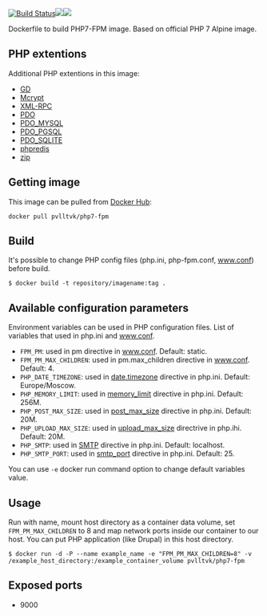 [![Build Status](https://travis-ci.org/pvlltvk/php7-fpm.svg?branch=master)](https://travis-ci.org/pvlltvk/php7-fpm)[![](https://images.microbadger.com/badges/image/pvlltvk/php7-fpm.svg)](http://microbadger.com/images/pvlltvk/php7-fpm "Get your own image badge on microbadger.com")[![](https://images.microbadger.com/badges/version/pvlltvk/php7-fpm.svg)](http://microbadger.com/images/pvlltvk/php7-fpm "Get your own version badge on microbadger.com")

Dockerfile to build PHP7-FPM image. Based on official PHP 7 Alpine image.

## PHP extentions

Additional PHP extentions in this image:

- [GD](http://php.net/manual/en/intro.image.php)
- [Mcrypt](http://php.net/manual/en/intro.mcrypt.php)
- [XML-RPC](http://php.net/manual/en/intro.xmlrpc.php)
- [PDO](http://php.net/manual/en/intro.pdo.php)
- [PDO_MYSQL](http://php.net/manual/en/ref.pdo-mysql.php)
- [PDO_PGSQL](http://php.net/manual/en/ref.pdo-pgsql.php)
- [PDO_SQLITE](http://php.net/manual/en/ref.pdo-sqlite.php)
- [phpredis](https://github.com/phpredis/phpredis)
- [zip](http://php.net/manual/en/book.zip.php)

## Getting image

This image can be pulled from [Docker Hub](https://hub.docker.com/r/pvlltvk/php7-fpm/):

```
docker pull pvlltvk/php7-fpm
```

## Build

It's possible to change PHP config files (php.ini, php-fpm.conf, www.conf) before build.

```
$ docker build -t repository/imagename:tag .
```
## Available configuration parameters

Environment variables can be used in PHP configuration files. List of variables that used in php.ini and www.conf.

- `FPM_PM`: used in pm directive in www.conf. Default: static.
- `FPM_PM_MAX_CHILDREN`: used in pm.max_children directive in www.conf. Default: 4.
- `PHP_DATE_TIMEZONE`: used in [date.timezone](http://php.net/manual/en/datetime.configuration.php#ini.date.timezone) directive in php.ini. Default: Europe/Moscow.
- `PHP_MEMORY_LIMIT`: used in [memory_limit](http://php.net/manual/en/ini.core.php#ini.memory-limit) directive in php.ini. Default: 256M.
- `PHP_POST_MAX_SIZE`: used in [post_max_size](http://php.net/manual/en/ini.core.php#ini.post-max-size) directive in php.ini. Default: 20M.
- `PHP_UPLOAD_MAX_SIZE`: used in [upload_max_size](http://php.net/manual/en/ini.core.php#ini.upload-max-filesize) directrive in php.ihi. Default: 20M.
- `PHP_SMTP`: used in [SMTP](http://php.net/manual/en/mail.configuration.php#ini.smtp) directive in php.ini. Default: localhost.
- `PHP_SMTP_PORT`: used in [smtp_port](http://php.net/manual/ru/mail.configuration.php#ini.smtp-port) directive in php.ini. Default: 25.

You can use `-e` docker run command option to change default variables value.  

## Usage

Run with name, mount host directory as a container data volume, set `FPM_PM_MAX_CHILDREN` to 8 and map network ports inside our container to our host. You can put PHP application (like Drupal) in this host directory.

```
$ docker run -d -P --name example_name -e "FPM_PM_MAX_CHILDREN=8" -v /example_host_directory:/example_container_volume pvlltvk/php7-fpm
```

## Exposed ports
* 9000
